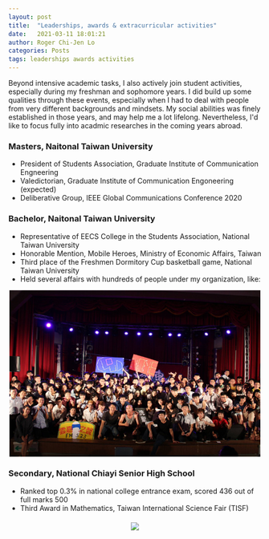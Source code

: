 ```yaml
---
layout: post
title:  "Leaderships, awards & extracurricular activities"
date:   2021-03-11 18:01:21
author: Roger Chi-Jen Lo
categories: Posts
tags: leaderships awards activities
---
```


Beyond intensive academic tasks, I also actively join student activities, especially during my freshman and sophomore years. I did build up some qualities through these events, especially when I had to deal with people from very different backgrounds and mindsets. My social abilities was finely established in those years, and may help me a lot lifelong. Nevertheless, I'd like to focus fully into acadmic researches in the coming years abroad.

<h3>Masters, Naitonal Taiwan University</h3>
<ul>
  <li>President of Students Association, Graduate Institute of Communication Engneering</li>
  <li>Valedictorian, Graduate Institute of Communication Engoneering (expected)</li>
  <li>Deliberative Group, IEEE Global Communications Conference 2020</li>
</ul>

<h3>Bachelor, Naitonal Taiwan University</h3>
<ul>
  <li>Representative of EECS College in the Students Association, National Taiwan University</li>
  <li>Honorable Mention, Mobile Heroes, Ministry of Economic Affairs, Taiwan</li>
  <li>Third place of the Freshmen Dormitory Cup basketball game, National Taiwan University</li>
  <li>Held several affairs with hundreds of people under my organization, like:</li>
</ul>

<p style="text-align:center;">
<img src="https://github.com/RogerLo47/RogerLo47.github.io/blob/3481587f280d95ddeb1cbeadacdaf7a8d1ccb323/assets/yunchianight.png" width="500" align="middle">
</p>

<h3>Secondary, National Chiayi Senior High School</h3>
<ul>
  <li>Ranked top 0.3% in national college entrance exam, scored 436 out of full marks 500</li>
  <li>Third Award in Mathematics, Taiwan International Science Fair (TISF)</li>
</ul>

<p style="text-align:center;">
<img src="https://i.epochtimes.com/assets/uploads/2013/08/1308060536412357-600x400.jpg" width="500" align="middle">
</p>
